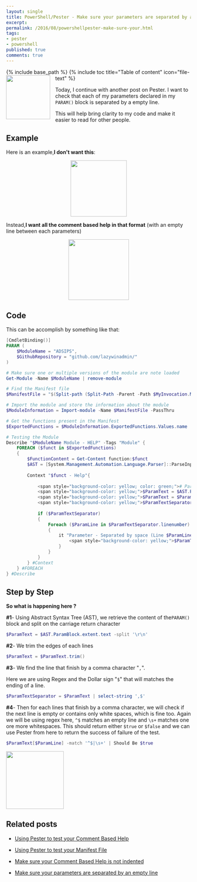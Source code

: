```yaml
---
layout: single
title: PowerShell/Pester - Make sure your parameters are separated by an empty line
excerpt: 
permalink: /2016/08/powershellpester-make-sure-your.html
tags: 
- pester
- powershell
published: true
comments: true
---
```

{% include base_path %} 
{% include toc title="Table of content" icon="file-text" %}
 <a href="{{ base_path }}/images/2016/20160824_PowerShellPester_-_Make_sure_your_parameters_are_separated_by_an_empty_line/pester_logo__1746910156__-400x400.png" imageanchor="1" style="clear: left; float: left; margin-bottom: 1em; margin-right: 1em;"><img border="0" height="120" src="{{ base_path }}/images/2016/20160824_PowerShellPester_-_Make_sure_your_parameters_are_separated_by_an_empty_line/pester_logo__454921558__-200x200.png" width="120" /></a>

Today, I continue with another post on Pester. I want to check that each of my parameters declared in my ```PARAM()``` block is separated by a empty line.

This will help bring clarity to my code and make it easier to read for other people.

## Example
Here is an example,<b>I don't want this</b>:
<center>
<img border="0" height="153" src="{{ base_path }}/images/2016/20160824_PowerShellPester_-_Make_sure_your_parameters_are_separated_by_an_empty_line/PowerShellPester_EmptyLine_between_parameter01__1521695242__-549x212.png"/></center>

Instead,<b>I want all the comment based help in that format</b> (with an empty line between each parameters)
<center>
<img border="0" height="165" src="{{ base_path }}/images/2016/20160824_PowerShellPester_-_Make_sure_your_parameters_are_separated_by_an_empty_line/PowerShellPester_EmptyLine_between_parameter02__2044538152__-547x227.png"/></center>


## Code
This can be accomplish by something like that:

```powershell
[CmdletBinding()]
PARAM (
    $ModuleName = "ADSIPS",
    $GithubRepository = "github.com/lazywinadmin/"
)

# Make sure one or multiple versions of the module are note loaded
Get-Module -Name $ModuleName | remove-module

# Find the Manifest file
$ManifestFile = "$(Split-path (Split-Path -Parent -Path $MyInvocation.MyCommand.Definition))\$ModuleName\$ModuleName.psd1"

# Import the module and store the information about the module
$ModuleInformation = Import-module -Name $ManifestFile -PassThru

# Get the functions present in the Manifest
$ExportedFunctions = $ModuleInformation.ExportedFunctions.Values.name

# Testing the Module
Describe "$ModuleName Module - HELP" -Tags "Module" {
    FOREACH ($funct in $ExportedFunctions)
    {
        $FunctionContent = Get-Content function:$funct
        $AST = [System.Management.Automation.Language.Parser]::ParseInput($FunctionContent, [ref]$null, [ref]$null)
        
        Context "$funct - Help"{
            
            <span style="background-color: yellow; color: green;"># Parameters separated by a space
            <span style="background-color: yellow;">$ParamText = $AST.ParamBlock.extent.text -split '\r\n' # split on carriage return
            <span style="background-color: yellow;">$ParamText = $ParamText.trim() # Trim the edges
            <span style="background-color: yellow;">$ParamTextSeparator = $ParamText | select-string ',$' #line that finish by a ','
            
            if ($ParamTextSeparator)
            {
                Foreach ($ParamLine in $ParamTextSeparator.linenumber)
                {
                    it "Parameter - Separated by space (Line $ParamLine)"{
                        <span style="background-color: yellow;">$ParamText[$ParamLine] -match '^$|\s+' | Should Be $true
                    }
                }
            }
        } #Context
    } #FOREACH
} #Describe
```

## Step by Step
<b>So what is happening here ?</b>

<b>#1</b>- Using Abstract Syntax Tree (AST), we retrieve the content of the```PARAM()``` block and split on the carriage return character

```powershell
$ParamText = $AST.ParamBlock.extent.text -split '\r\n'
```

<b>#2</b>- We trim the edges of each lines

```powershell
$ParamText = $ParamText.trim()
```

<b>#3</b>- We find the line that finish by a comma character "```,```".

Here we are using Regex and the Dollar sign "```$```" that will matches the ending of a line.

```powershell
$ParamTextSeparator = $ParamText | select-string ',$'
```

<b>#4</b>- Then for each lines that finish by a comma character, we will check if the next line is empty or contains only white spaces, which is fine too. Again we will be using regex here, ```^$``` matches an empty line and ```\s+``` matches one ore more whitespaces. This should return either ```$true``` or ```$false``` and we can use Pester from here to return the success of failure of the test.

```powershell
$ParamText[$ParamLine] -match '^$|\s+' | Should Be $true
```

<img border="0" height="157" src="{{ base_path }}/images/2016/20160824_PowerShellPester_-_Make_sure_your_parameters_are_separated_by_an_empty_line/PowerShellPester_EmptyLine_between_parameter03__1644746112__-834x329.png"/>

## Related posts

* <a href="{{ base_path }}/2016/05/using-pester-to-test-your-comment-based.html" target="_blank">Using Pester to test your Comment Based Help</a>

* <a href="{{ base_path }}/2016/05/using-pester-to-test-your-manifest-file.html" target="_blank">Using Pester to test your Manifest File</a>

* <a href="{{ base_path }}/2016/08/powershellpester-make-sure-your-comment.html" target="_blank">Make sure your Comment Based Help is not indented</a>

* <a href="{{ base_path }}/2016/08/powershellpester-make-sure-your.html" target="_blank">Make sure your parameters are separated by an empty line</a>